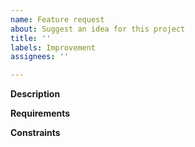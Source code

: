 ```yaml
---
name: Feature request
about: Suggest an idea for this project
title: ''
labels: Improvement
assignees: ''

---
```


**Description**

**Requirements**

**Constraints**
